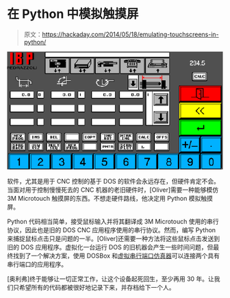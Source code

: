 # 在 Python 中模拟触摸屏

> 原文：<https://hackaday.com/2014/05/18/emulating-touchscreens-in-python/>

![DOS](img/bfabc306abdfba375e62e95e686da039.png)

软件，尤其是用于 CNC 控制的基于 DOS 的软件会永远存在，但硬件肯定不会。当面对用于控制慢慢死去的 CNC 机器的老旧硬件时，[Oliver]需要一种能够模仿 3M Microtouch 触摸屏的东西。不想走硬件路线，他决定用 Python 模拟触摸屏。

Python 代码相当简单，接受鼠标输入并将其翻译成 3M Microtouch 使用的串行协议，因此也是旧的 DOS CNC 应用程序使用的串行协议。然而，编写 Python 来捕捉鼠标点击只是问题的一半。[Oliver]还需要一种方法将这些鼠标点击发送到旧的 DOS 应用程序。虚拟化一台运行 DOS 的旧机器会产生一些时间问题，但最终找到了一个解决方案，使用 DOSBox 和[虚拟串行端口仿真器](http://www.eterlogic.com/Products.VSPE.html)可以连接两个具有串行端口的应用程序。

[奥利弗]终于能够让一切正常工作，让这个设备起死回生，至少再用 30 年。让我们只希望所有的代码都被很好地记录下来，并存档给下一个人。